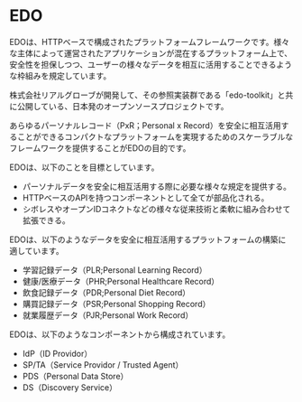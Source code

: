 EDO
========

EDOは、HTTPベースで構成されたプラットフォームフレームワークです。様々な主体によって運営されたアプリケーションが混在するプラットフォーム上で、安全性を担保しつつ、ユーザーの様々なデータを相互に活用することできるような枠組みを規定しています。

株式会社リアルグローブが開発して、その参照実装群である「edo-toolkit」と共に公開している、日本発のオープンソースプロジェクトです。

あらゆるパーソナルレコード（PxR；Personal x Record）を安全に相互活用することができるコンパクトなプラットフォームを実現するためのスケーラブルなフレームワークを提供することがEDOの目的です。


EDOは、以下のことを目標としています。
+ パーソナルデータを安全に相互活用する際に必要な様々な規定を提供する。
+ HTTPベースのAPIを持つコンポーネントとして全てが部品化される。
+ シボレスやオープンIDコネクトなどの様々な従来技術と柔軟に組み合わせて拡張できる。


EDOは、以下のようなデータを安全に相互活用するプラットフォームの構築に適しています。
+ 学習記録データ（PLR;Personal Learning Record）
+ 健康/医療データ（PHR;Personal Healthcare Record）
+ 飲食記録データ（PDR;Personal Diet Record）
+ 購買記録データ（PSR;Personal Shopping Record）
+ 就業履歴データ（PJR;Personal Work Record）


EDOは、以下のようなコンポーネントから構成されています。
+ IdP（ID Providor）
+ SP/TA（Service Providor / Trusted Agent）
+ PDS（Personal Data Store）
+ DS（Discovery Service）
